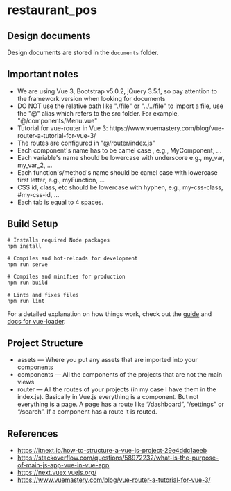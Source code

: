 # restaurant_pos

## Design documents
Design documents are stored in the `documents` folder.

## Important notes
<ul>
<li>We are using Vue 3, Bootstrap v5.0.2, jQuery 3.5.1, so pay attention to the framework version when looking for documents</li>
<li>DO NOT use the relative path like "./file" or "../../file" to import a file, use the "@" alias which refers to the src folder. For example, "@/components/Menu.vue"</li>
<li>Tutorial for vue-router in Vue 3: https://www.vuemastery.com/blog/vue-router-a-tutorial-for-vue-3/</li>
<li>The routes are configured in "@/router/index.js"</li>
<li>Each component's name has to be camel case , e.g., MyComponent, ...</li>
<li>Each variable's name should be lowercase with underscore e.g., my_var, my_var_2, ...</li>
<li>Each function's/method's name should be camel case with lowercase first letter, e.g., myFunction, ...</li>
 <li>CSS id, class, etc should be lowercase with hyphen, e.g., my-css-class, #my-css-id, ...</li>
<li>Each tab is equal to 4 spaces.</li>
</ul>

## Build Setup

```
# Installs required Node packages
npm install

# Compiles and hot-reloads for development
npm run serve

# Compiles and minifies for production
npm run build

# Lints and fixes files
npm run lint
```

For a detailed explanation on how things work, check out the [guide](http://vuejs-templates.github.io/webpack/) and [docs for vue-loader](http://vuejs.github.io/vue-loader).


## Project Structure
<ul>
<li>assets — Where you put any assets that are imported into your components</li>
<li>components — All the components of the projects that are not the main views</li>
<li>router — All the routes of your projects (in my case I have them in the index.js). Basically in Vue.js everything is a component. But not everything is a page. A page has a route like “/dashboard”, “/settings” or “/search”. If a component has a route it is routed.</li>
</ul>
 

## References
- https://itnext.io/how-to-structure-a-vue-js-project-29e4ddc1aeeb<br>
- https://stackoverflow.com/questions/58972232/what-is-the-purpose-of-main-js-app-vue-in-vue-app<br>
- https://next.vuex.vuejs.org/<br>
- https://www.vuemastery.com/blog/vue-router-a-tutorial-for-vue-3/<br>
